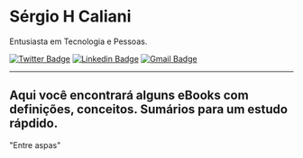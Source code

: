 # Sérgio H Caliani

Entusiasta em Tecnologia e Pessoas.

[![Twitter Badge](https://img.shields.io/badge/-@shcaliani-6633cc?style=flat-square&labelColor=6633cc&logo=twitter&logoColor=white&link=https://twitter.com/shcaliani)](https://twitter.com/shcaliani) 
[![Linkedin Badge](https://img.shields.io/badge/-Sergio%20Caliani-6633cc?style=flat-square&logo=Linkedin&logoColor=white&link=https://www.linkedin.com/in/sergiohcaliani/)](https://www.linkedin.com/in/sergiohcaliani/) 
[![Gmail Badge](https://img.shields.io/badge/-shcaliani@hotmail-6633cc?style=flat-square&logo=Hotmail&logoColor=white&link=mailto:shcaliani@hotmail)](mailto:shcaliani@hotmail.com)

----------
Aqui você encontrará alguns eBooks com definições, conceitos.
Sumários para um estudo rápdido.
----------

"Entre aspas"
